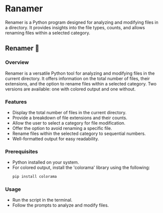 # Ranamer

Renamer is a Python program designed for analyzing and modifying files in a directory. It provides insights into the file types, counts, and allows renaming files within a selected category.

## Renamer 🚀

### Overview

Renamer is a versatile Python tool for analyzing and modifying files in the current directory. It offers information on the total number of files, their extensions, and the option to rename files within a selected category. Two versions are available: one with colored output and one without.

### Features

- Display the total number of files in the current directory.
- Provide a breakdown of file extensions and their counts.
- Allow the user to select a category for file modification.
- Offer the option to avoid renaming a specific file.
- Rename files within the selected category to sequential numbers.
- Well-formatted output for easy readability.

### Prerequisites

- Python installed on your system.
- For colored output, install the 'colorama' library using the following:
  ```bash
  pip install colorama

### Usage
- Run the script in the terminal.
- Follow the prompts to analyze and modify files.
